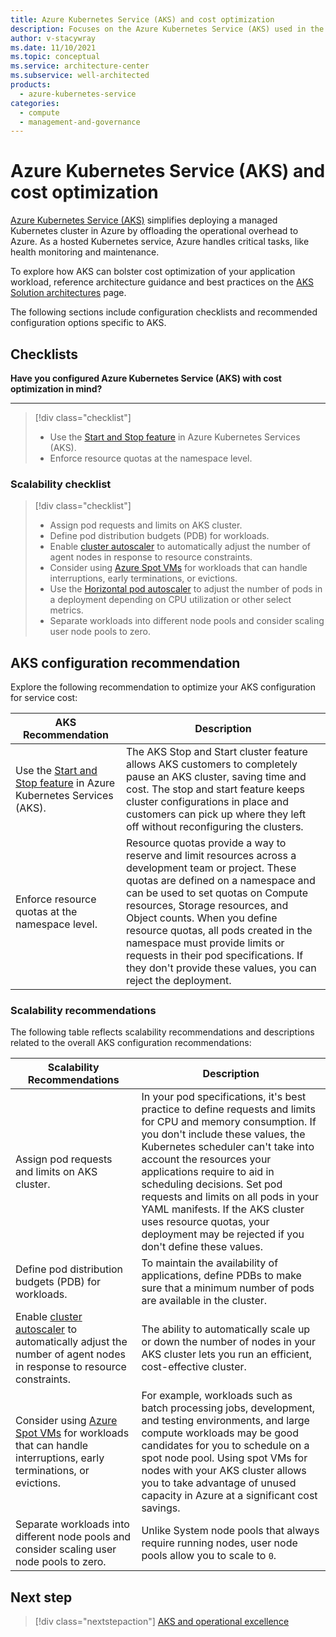 ```yaml
---
title: Azure Kubernetes Service (AKS) and cost optimization
description: Focuses on the Azure Kubernetes Service (AKS) used in the Compute solution to provide best-practice and configuration recommendations related to service cost.
author: v-stacywray
ms.date: 11/10/2021
ms.topic: conceptual
ms.service: architecture-center
ms.subservice: well-architected
products:
  - azure-kubernetes-service
categories:
  - compute
  - management-and-governance
---
```


# Azure Kubernetes Service (AKS) and cost optimization

[Azure Kubernetes Service (AKS)](/azure/aks/intro-kubernetes) simplifies deploying a managed Kubernetes cluster in Azure by offloading the operational overhead to Azure. As a hosted Kubernetes service, Azure handles critical tasks, like health monitoring and maintenance.

To explore how AKS can bolster cost optimization of your application workload, reference architecture guidance and best practices on the [AKS Solution architectures](/azure/architecture/reference-architectures/containers/aks-start-here) page.

The following sections include configuration checklists and recommended configuration options specific to AKS.

## Checklists

**Have you configured Azure Kubernetes Service (AKS) with cost optimization in mind?**
***

> [!div class="checklist"]
> - Use the [Start and Stop feature](/azure/aks/start-stop-cluster?tabs=azure-cli) in Azure Kubernetes Services (AKS).
> - Enforce resource quotas at the namespace level.

### Scalability checklist

> [!div class="checklist"]
> - Assign pod requests and limits on AKS cluster.
> - Define pod distribution budgets (PDB) for workloads.
> - Enable [cluster autoscaler](/azure/aks/cluster-autoscaler) to automatically adjust the number of agent nodes in response to resource constraints.
> - Consider using [Azure Spot VMs](/azure/aks/spot-node-pool) for workloads that can handle interruptions, early terminations, or evictions.
> - Use the [Horizontal pod autoscaler](/azure/aks/concepts-scale#horizontal-pod-autoscaler) to adjust the number of pods in a deployment depending on CPU utilization or other select metrics.
> - Separate workloads into different node pools and consider scaling user node pools to zero.

## AKS configuration recommendation

Explore the following recommendation to optimize your AKS configuration for service cost:

|AKS Recommendation|Description|
|------------------|-----------|
|Use the [Start and Stop feature](/azure/aks/start-stop-cluster?tabs=azure-cli) in Azure Kubernetes Services (AKS).|The AKS Stop and Start cluster feature allows AKS customers to completely pause an AKS cluster, saving time and cost. The stop and start feature keeps cluster configurations in place and customers can pick up where they left off without reconfiguring the clusters.|
|Enforce resource quotas at the namespace level.|Resource quotas provide a way to reserve and limit resources across a development team or project. These quotas are defined on a namespace and can be used to set quotas on Compute resources, Storage resources, and Object counts. When you define resource quotas, all pods created in the namespace must provide limits or requests in their pod specifications. If they don't provide these values, you can reject the deployment.|

### Scalability recommendations

The following table reflects scalability recommendations and descriptions related to the overall AKS configuration recommendations:

|Scalability Recommendations|Description|
|---------------------------|-----------|
|Assign pod requests and limits on AKS cluster.|In your pod specifications, it's best practice to define requests and limits for CPU and memory consumption. If you don't include these values, the Kubernetes scheduler can't take into account the resources your applications require to aid in scheduling decisions. Set pod requests and limits on all pods in your YAML manifests. If the AKS cluster uses resource quotas, your deployment may be rejected if you don't define these values.|
|Define pod distribution budgets (PDB) for workloads.|To maintain the availability of applications, define PDBs to make sure that a minimum number of pods are available in the cluster.|
|Enable [cluster autoscaler](/azure/aks/cluster-autoscaler) to automatically adjust the number of agent nodes in response to resource constraints.|The ability to automatically scale up or down the number of nodes in your AKS cluster lets you run an efficient, cost-effective cluster.|
|Consider using [Azure Spot VMs](/azure/aks/spot-node-pool) for workloads that can handle interruptions, early terminations, or evictions.|For example, workloads such as batch processing jobs, development, and testing environments, and large compute workloads may be good candidates for you to schedule on a spot node pool. Using spot VMs for nodes with your AKS cluster allows you to take advantage of unused capacity in Azure at a significant cost savings.|
|Separate workloads into different node pools and consider scaling user node pools to zero.|Unlike System node pools that always require running nodes, user node pools allow you to scale to `0`.|

## Next step

> [!div class="nextstepaction"]
> [AKS and operational excellence](./operational-excellence.md)